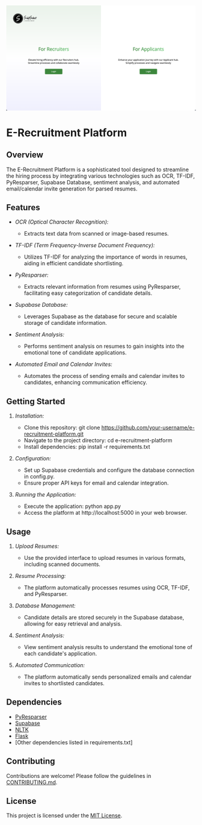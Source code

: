 ![Login Page](login-page.png)

# E-Recruitment Platform

## Overview

The E-Recruitment Platform is a sophisticated tool designed to streamline the hiring process by integrating various technologies such as OCR, TF-IDF, PyResparser, Supabase Database, sentiment analysis, and automated email/calendar invite generation for parsed resumes.

## Features

- *OCR (Optical Character Recognition):*
  - Extracts text data from scanned or image-based resumes.
  
- *TF-IDF (Term Frequency-Inverse Document Frequency):*
  - Utilizes TF-IDF for analyzing the importance of words in resumes, aiding in efficient candidate shortlisting.

- *PyResparser:*
  - Extracts relevant information from resumes using PyResparser, facilitating easy categorization of candidate details.

- *Supabase Database:*
  - Leverages Supabase as the database for secure and scalable storage of candidate information.

- *Sentiment Analysis:*
  - Performs sentiment analysis on resumes to gain insights into the emotional tone of candidate applications.

- *Automated Email and Calendar Invites:*
  - Automates the process of sending emails and calendar invites to candidates, enhancing communication efficiency.

## Getting Started

1. *Installation:*
   - Clone this repository: git clone https://github.com/your-username/e-recruitment-platform.git
   - Navigate to the project directory: cd e-recruitment-platform
   - Install dependencies: pip install -r requirements.txt

2. *Configuration:*
   - Set up Supabase credentials and configure the database connection in config.py.
   - Ensure proper API keys for email and calendar integration.

3. *Running the Application:*
   - Execute the application: python app.py
   - Access the platform at http://localhost:5000 in your web browser.

## Usage

1. *Upload Resumes:*
   - Use the provided interface to upload resumes in various formats, including scanned documents.

2. *Resume Processing:*
   - The platform automatically processes resumes using OCR, TF-IDF, and PyResparser.

3. *Database Management:*
   - Candidate details are stored securely in the Supabase database, allowing for easy retrieval and analysis.

4. *Sentiment Analysis:*
   - View sentiment analysis results to understand the emotional tone of each candidate's application.

5. *Automated Communication:*
   - The platform automatically sends personalized emails and calendar invites to shortlisted candidates.

## Dependencies

- [PyResparser](https://github.com/OmkarPathak/pyresparser)
- [Supabase](https://supabase.io/)
- [NLTK](https://www.nltk.org/)
- [Flask](https://flask.palletsprojects.com/)
- [Other dependencies listed in requirements.txt]

## Contributing

Contributions are welcome! Please follow the guidelines in [CONTRIBUTING.md](CONTRIBUTING.md).

## License

This project is licensed under the [MIT License](LICENSE).

